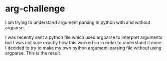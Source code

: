 # arg-challenge
I am trying to understand argument parsing in python with and without argparse. 

I was recently sent a python file which used argparse to interpret arguments but I was not sure exactly how this worked so in order to understand it more I decided to try to make my own python argument-parsing file without using argparse. This is the result.
